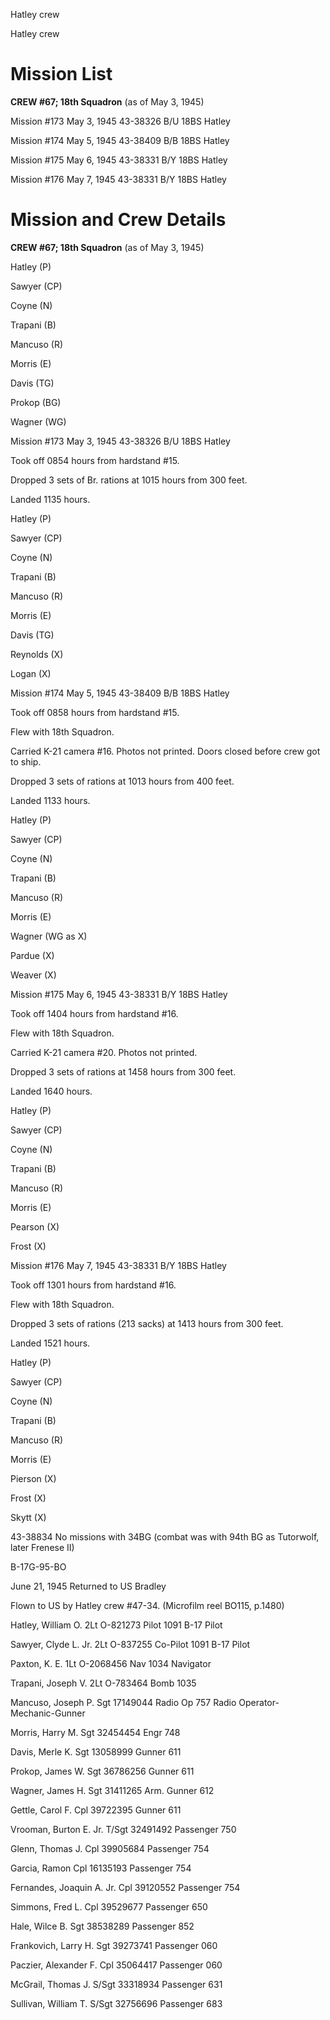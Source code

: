 





Hatley crew






 




Hatley crew

# Mission List

**CREW #67; 18th Squadron** (as of May 3,
1945\)

Mission #173 May 3, 1945 43-38326 B/U 18BS Hatley

Mission #174 May 5, 1945 43-38409 B/B 18BS Hatley

Mission #175 May 6, 1945 43-38331 B/Y 18BS Hatley

Mission #176 May 7, 1945 43-38331 B/Y 18BS Hatley

# Mission and Crew Details

**CREW #67; 18th Squadron** (as of May 3,
1945\)

Hatley (P)

Sawyer (CP)

Coyne (N)

Trapani (B)

Mancuso (R)

Morris (E)

Davis (TG)

Prokop (BG)

Wagner (WG)

Mission #173 May 3, 1945 43-38326 B/U 18BS Hatley

Took off 0854 hours from hardstand #15.

Dropped 3 sets of Br. rations at 1015 hours from 300 feet.

Landed 1135 hours.

Hatley (P)

Sawyer (CP)

Coyne (N)

Trapani (B)

Mancuso (R)

Morris (E)

Davis (TG)

Reynolds (X)

Logan (X)

Mission #174 May 5, 1945 43-38409 B/B 18BS Hatley

Took off 0858 hours from hardstand
#15.

Flew with 18th
Squadron.

Carried K-21 camera #16. Photos
not printed. Doors closed before crew got to ship.

Dropped 3 sets of rations at 1013
hours from 400 feet.

Landed 1133 hours.

Hatley (P)

Sawyer (CP)

Coyne (N)

Trapani (B)

Mancuso (R)

Morris (E)

Wagner (WG as X)

Pardue (X)

Weaver (X)

Mission #175 May 6, 1945 43-38331 B/Y 18BS Hatley

Took off 1404 hours from hardstand #16.

Flew with 18th Squadron.

Carried K-21 camera #20. Photos not printed.

Dropped 3 sets of rations at 1458 hours from 300 feet.

Landed 1640 hours.

Hatley (P)

Sawyer (CP)

Coyne (N)

Trapani (B)

Mancuso (R)

Morris (E)

Pearson (X)

Frost (X)

Mission #176 May 7, 1945 43-38331 B/Y 18BS Hatley

Took off 1301 hours from hardstand #16.

Flew with 18th Squadron.

Dropped 3 sets of rations (213 sacks) at 1413 hours from 300
feet.

Landed 1521 hours.

Hatley (P)

Sawyer (CP)

Coyne (N)

Trapani (B)

Mancuso (R)

Morris (E)

Pierson (X)

Frost (X)

Skytt (X)

43-38834 No missions with 34BG (combat was with 94th
BG as Tutorwolf, later Frenese II)

B-17G-95-BO

June 21, 1945 Returned to US Bradley

Flown to US by Hatley crew #47-34. (Microfilm reel BO115,
p.1480)

Hatley, William
O.
2Lt
O-821273
Pilot
1091 B-17 Pilot

Sawyer, Clyde L.
Jr.
2Lt O-837255
Co-Pilot
1091 B-17 Pilot

Paxton, K.
E.
1Lt
O-2068456
Nav
1034 Navigator

Trapani, Joseph
V.
2Lt
O-783464
Bomb
1035

Mancuso, Joseph
P.
Sgt
17149044
Radio Op
757 Radio Operator-
Mechanic-Gunner

Morris, Harry
M.
Sgt
32454454
Engr
748

Davis, Merle K.
Sgt 13058999
Gunner
611

Prokop, James
W.
Sgt
36786256
Gunner
611

Wagner, James
H.
Sgt
31411265
Arm. Gunner 612

Gettle, Carol
F.
Cpl
39722395
Gunner
611

Vrooman, Burton E.
Jr.
T/Sgt 32491492
Passenger
750

Glenn, Thomas
J.
Cpl
39905684
Passenger
754

Garcia,
Ramon
Cpl
16135193
Passenger
754

Fernandes, Joaquin A.
Jr.
Cpl
39120552
Passenger
754

Simmons, Fred
L.
Cpl
39529677
Passenger
650

Hale, Wilce
B.
Sgt 38538289
Passenger
852

Frankovich, Larry
H.
Sgt 39273741
Passenger
060

Paczier, Alexander
F.
Cpl
35064417
Passenger
060

McGrail, Thomas
J.
S/Sgt 33318934
Passenger
631

Sullivan, William
T.
S/Sgt 32756696
Passenger
683




